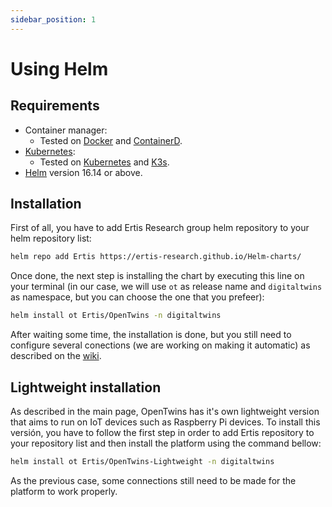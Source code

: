 ```yaml
---
sidebar_position: 1
---
```


# Using Helm

## Requirements

- Container manager:
  - Tested on [Docker](https://www.docker.com/) and [ContainerD](https://containerd.io/).
- [Kubernetes](https://kubernetes.io/releases/download/):
  - Tested on [Kubernetes](https://kubernetes.io/releases/download/) and [K3s](https://k3s.io/).
- [Helm](https://helm.sh/docs/intro/install/) version 16.14 or above.


## Installation
First of all, you have to add Ertis Research group helm repository to your helm repository list:
```bash
helm repo add Ertis https://ertis-research.github.io/Helm-charts/
```

Once done, the next step is installing the chart by executing this line on your terminal (in our case, we will use `ot` as release name and `digitaltwins` as namespace, but you can choose the one that you prefeer):

```bash
helm install ot Ertis/OpenTwins -n digitaltwins
```

After waiting some time, the installation is done, but you still need to configure several conections (we are working on making it automatic) as described on the [wiki](https://ertis-research.github.io/digital-twins-platform/).


## Lightweight installation
As described in the main page, OpenTwins has it's own lightweight version that aims to run on IoT devices such as Raspberry Pi devices.
To install this versión, you have to follow the first step in order to add Ertis repository to your repository list and then install the platform using the command bellow:
```bash
helm install ot Ertis/OpenTwins-Lightweight -n digitaltwins
``` 
As the previous case, some connections still need to be made for the platform to work properly.